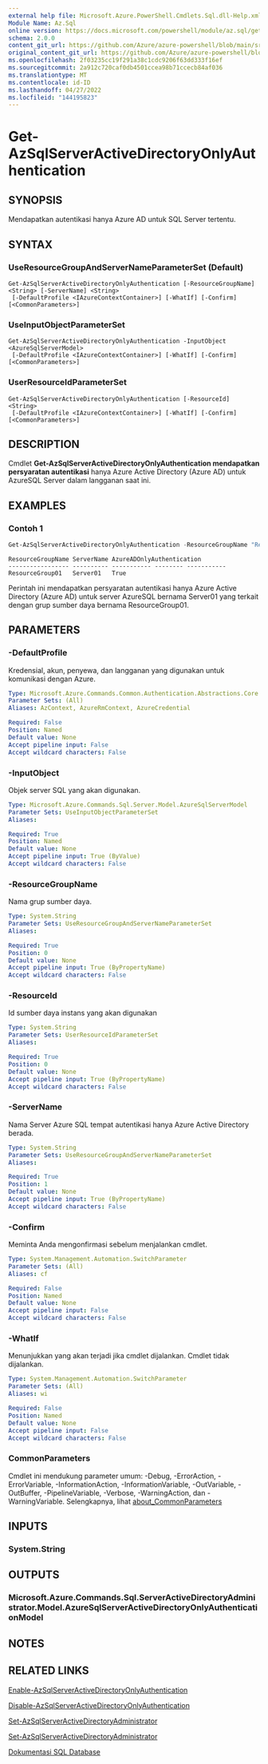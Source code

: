 ```yaml
---
external help file: Microsoft.Azure.PowerShell.Cmdlets.Sql.dll-Help.xml
Module Name: Az.Sql
online version: https://docs.microsoft.com/powershell/module/az.sql/get-azsqlserveractivedirectoryonlyauthentication
schema: 2.0.0
content_git_url: https://github.com/Azure/azure-powershell/blob/main/src/Sql/Sql/help/Get-AzSqlServerActiveDirectoryOnlyAuthentication.md
original_content_git_url: https://github.com/Azure/azure-powershell/blob/main/src/Sql/Sql/help/Get-AzSqlServerActiveDirectoryOnlyAuthentication.md
ms.openlocfilehash: 2f03235cc19f291a38c1cdc9206f63dd333f16ef
ms.sourcegitcommit: 2a912c720caf0db4501ccea98b71ccecb84af036
ms.translationtype: MT
ms.contentlocale: id-ID
ms.lasthandoff: 04/27/2022
ms.locfileid: "144195823"
---
```

# Get-AzSqlServerActiveDirectoryOnlyAuthentication

## SYNOPSIS
Mendapatkan autentikasi hanya Azure AD untuk SQL Server tertentu.

## SYNTAX

### UseResourceGroupAndServerNameParameterSet (Default)
```
Get-AzSqlServerActiveDirectoryOnlyAuthentication [-ResourceGroupName] <String> [-ServerName] <String>
 [-DefaultProfile <IAzureContextContainer>] [-WhatIf] [-Confirm] [<CommonParameters>]
```

### UseInputObjectParameterSet
```
Get-AzSqlServerActiveDirectoryOnlyAuthentication -InputObject <AzureSqlServerModel>
 [-DefaultProfile <IAzureContextContainer>] [-WhatIf] [-Confirm] [<CommonParameters>]
```

### UserResourceIdParameterSet
```
Get-AzSqlServerActiveDirectoryOnlyAuthentication [-ResourceId] <String>
 [-DefaultProfile <IAzureContextContainer>] [-WhatIf] [-Confirm] [<CommonParameters>]
```

## DESCRIPTION
Cmdlet **Get-AzSqlServerActiveDirectoryOnlyAuthentication mendapatkan persyaratan autentikasi** hanya Azure Active Directory (Azure AD) untuk AzureSQL Server dalam langganan saat ini.

## EXAMPLES

### Contoh 1
```powershell
Get-AzSqlServerActiveDirectoryOnlyAuthentication -ResourceGroupName "ResourceGroup01" -ServerName "Server01"
```

```output
ResourceGroupName ServerName AzureADOnlyAuthentication
----------------- ---------- ----------- -------- -----------
ResourceGroup01   Server01   True
```

Perintah ini mendapatkan persyaratan autentikasi hanya Azure Active Directory (Azure AD) untuk server AzureSQL bernama Server01 yang terkait dengan grup sumber daya bernama ResourceGroup01.

## PARAMETERS

### -DefaultProfile
Kredensial, akun, penyewa, dan langganan yang digunakan untuk komunikasi dengan Azure.

```yaml
Type: Microsoft.Azure.Commands.Common.Authentication.Abstractions.Core.IAzureContextContainer
Parameter Sets: (All)
Aliases: AzContext, AzureRmContext, AzureCredential

Required: False
Position: Named
Default value: None
Accept pipeline input: False
Accept wildcard characters: False
```

### -InputObject
Objek server SQL yang akan digunakan.

```yaml
Type: Microsoft.Azure.Commands.Sql.Server.Model.AzureSqlServerModel
Parameter Sets: UseInputObjectParameterSet
Aliases:

Required: True
Position: Named
Default value: None
Accept pipeline input: True (ByValue)
Accept wildcard characters: False
```

### -ResourceGroupName
Nama grup sumber daya.

```yaml
Type: System.String
Parameter Sets: UseResourceGroupAndServerNameParameterSet
Aliases:

Required: True
Position: 0
Default value: None
Accept pipeline input: True (ByPropertyName)
Accept wildcard characters: False
```

### -ResourceId
Id sumber daya instans yang akan digunakan

```yaml
Type: System.String
Parameter Sets: UserResourceIdParameterSet
Aliases:

Required: True
Position: 0
Default value: None
Accept pipeline input: True (ByPropertyName)
Accept wildcard characters: False
```

### -ServerName
Nama Server Azure SQL tempat autentikasi hanya Azure Active Directory berada.

```yaml
Type: System.String
Parameter Sets: UseResourceGroupAndServerNameParameterSet
Aliases:

Required: True
Position: 1
Default value: None
Accept pipeline input: True (ByPropertyName)
Accept wildcard characters: False
```

### -Confirm
Meminta Anda mengonfirmasi sebelum menjalankan cmdlet.

```yaml
Type: System.Management.Automation.SwitchParameter
Parameter Sets: (All)
Aliases: cf

Required: False
Position: Named
Default value: None
Accept pipeline input: False
Accept wildcard characters: False
```

### -WhatIf
Menunjukkan yang akan terjadi jika cmdlet dijalankan.
Cmdlet tidak dijalankan.

```yaml
Type: System.Management.Automation.SwitchParameter
Parameter Sets: (All)
Aliases: wi

Required: False
Position: Named
Default value: None
Accept pipeline input: False
Accept wildcard characters: False
```

### CommonParameters
Cmdlet ini mendukung parameter umum: -Debug, -ErrorAction, -ErrorVariable, -InformationAction, -InformationVariable, -OutVariable, -OutBuffer, -PipelineVariable, -Verbose, -WarningAction, dan -WarningVariable. Selengkapnya, lihat [about_CommonParameters](http://go.microsoft.com/fwlink/?LinkID=113216)

## INPUTS

### System.String

## OUTPUTS

### Microsoft.Azure.Commands.Sql.ServerActiveDirectoryAdministrator.Model.AzureSqlServerActiveDirectoryOnlyAuthenticationModel

## NOTES

## RELATED LINKS

[Enable-AzSqlServerActiveDirectoryOnlyAuthentication](./Enable-AzSqlServerActiveDirectoryOnlyAuthentication.md)

[Disable-AzSqlServerActiveDirectoryOnlyAuthentication](./Disable-AzSqlServerActiveDirectoryOnlyAuthentication.md)

[Set-AzSqlServerActiveDirectoryAdministrator](./Set-AzSqlServerActiveDirectoryAdministrator.md)

[Set-AzSqlServerActiveDirectoryAdministrator](./Get-AzSqlServerActiveDirectoryAdministrator.md)

[Dokumentasi SQL Database](https://docs.microsoft.com/azure/sql-database/)